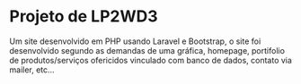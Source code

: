 # Projeto de LP2WD3
Um site desenvolvido em PHP usando Laravel e Bootstrap, o site foi desenvolvido segundo as demandas de uma gráfica, homepage, portifolio de produtos/serviços ofericidos vinculado com banco de dados, contato via mailer, etc... 
